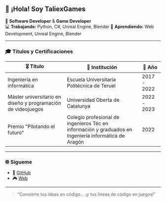 ## 👋 ¡Hola! Soy TaliexGames

🔭 **Software Developer** & **Game Developer**  
💻 **Trabajando:** Python, C#, Unreal Engine, Blender
🌱 **Aprendiendo:** Web Development, Unreal Engine, Blender  

---

### 🎓 Títulos y Certificaciones

| 🎖️ Título                             | 🏫 Institución      | 📅 Año |
|---------------------------------------|--------------------|-------|
| Ingeniería en informática                | Escuela Universitaria Politécnica de Teruel   | 2017 - 2022  |
| Máster universitario en diseño y programación de videojuegos     | Universidad Oberta de Catalunya             | 2022 - 2023  |
| Premio "Pilotando el futuro"              | Colegio profesional de ingenieros Téc en información y graduados en Ingeniería informática de Aragón           | 2022  |

---

### 🌐 Sígueme

- 🔗 [GitHub](https://github.com/TaliexGames)   
- 🎮 [Web](https://alsatiangames.es)  

---

> “Convierte tus ideas en código… ¡y tus líneas de código en juegos!”
